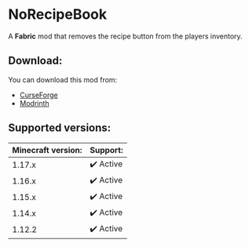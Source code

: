 # NoRecipeBook
A **Fabric** mod that removes the recipe button from the players inventory.

## Download:
You can download this mod from:
* [CurseForge](https://www.curseforge.com/minecraft/mc-mods/norecipebook-fabric)
* [Modrinth](https://modrinth.com/mod/norecipebook-fabric)

## Supported versions:
Minecraft version: | Support:
------------------ | --------
1.17.x | ✔️ Active
1.16.x | ✔️ Active
1.15.x | ✔️ Active
1.14.x | ✔️ Active
1.12.2 | ✔️ Active
